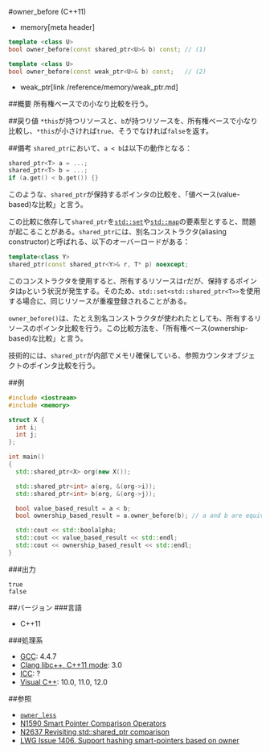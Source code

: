 #owner_before (C++11)
* memory[meta header]

```cpp
template <class U>
bool owner_before(const shared_ptr<U>& b) const; // (1)

template <class U>
bool owner_before(const weak_ptr<U>& b) const;   // (2)
```
* weak_ptr[link /reference/memory/weak_ptr.md]

##概要
所有権ベースでの小なり比較を行う。


##戻り値
`*this`が持つリソースと、`b`が持つリソースを、所有権ベースで小なり比較し、`*this`が小さければ`true`、そうでなければ`false`を返す。


##備考
`shared_ptr`において、`a < b`は以下の動作となる：

```cpp
shared_ptr<T> a = ...;
shared_ptr<T> b = ...;
if (a.get() < b.get()) {}
```

このような、`shared_ptr`が保持するポインタの比較を、「値ベース(value-based)な比較」と言う。

この比較に依存して`shared_ptr`を[`std::set`](/reference/set/set.md)や[`std::map`](/reference/map/map.md)の要素型とすると、問題が起こることがある。`shared_ptr`には、別名コンストラクタ(aliasing constructor)と呼ばれる、以下のオーバーロードがある：

```cpp
template<class Y>
shared_ptr(const shared_ptr<Y>& r, T* p) noexcept;
```

このコンストラクタを使用すると、所有するリソースは`r`だが、保持するポインタは`p`という状況が発生する。そのため、`std::set<std::shared_ptr<T>>`を使用する場合に、同じリソースが重複登録されることがある。

`owner_before()`は、たとえ別名コンストラクタが使われたとしても、所有するリソースのポインタ比較を行う。この比較方法を、「所有権ベース(ownership-based)な比較」と言う。

技術的には、`shared_ptr`が内部でメモリ確保している、参照カウンタオブジェクトのポインタ比較を行う。


##例
```cpp
#include <iostream>
#include <memory>

struct X {
  int i;
  int j;
};

int main()
{
  std::shared_ptr<X> org(new X());

  std::shared_ptr<int> a(org, &(org->i));
  std::shared_ptr<int> b(org, &(org->j));

  bool value_based_result = a < b;
  bool ownership_based_result = a.owner_before(b); // a and b are equivalent

  std::cout << std::boolalpha;
  std::cout << value_based_result << std::endl;
  std::cout << ownership_based_result << std::endl;
}
```

###出力
```
true
false
```

##バージョン
###言語
- C++11

###処理系
- [GCC](/implementation.md#gcc): 4.4.7
- [Clang libc++, C++11 mode](/implementation.md#clang): 3.0
- [ICC](/implementation.md#icc): ?
- [Visual C++](/implementation.md#visual_cpp): 10.0, 11.0, 12.0

##参照
- [`owner_less`](/reference/memory/owner_less.md)
- [N1590 Smart Pointer Comparison Operators](http://www.open-std.org/jtc1/sc22/wg21/docs/papers/2004/n1590.html)
- [N2637 Revisiting std::shared_ptr comparison](http://www.open-std.org/jtc1/sc22/wg21/docs/papers/2008/n2637.pdf)
- [LWG Issue 1406. Support hashing smart-pointers based on owner](http://www.open-std.org/jtc1/sc22/wg21/docs/lwg-closed.html#1406)

